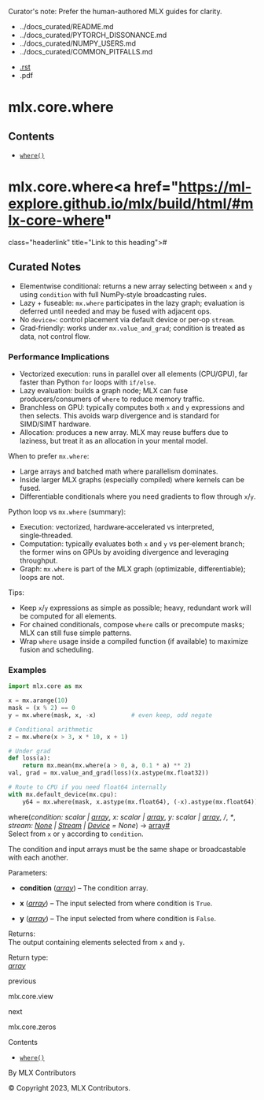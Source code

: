 Curator's note: Prefer the human-authored MLX guides for clarity.
- ../docs_curated/README.md
- ../docs_curated/PYTORCH_DISSONANCE.md
- ../docs_curated/NUMPY_USERS.md
- ../docs_curated/COMMON_PITFALLS.md


<div id="main-content" class="bd-main" role="main">

<div class="sbt-scroll-pixel-helper">

</div>

<div class="bd-content">

<div class="bd-article-container">

<div class="bd-header-article d-print-none">

<div class="header-article-items header-article__inner">

<div class="header-article-items__start">

<div class="header-article-item">

<span class="fa-solid fa-bars"></span>

</div>

</div>

<div class="header-article-items__end">

<div class="header-article-item">

<div class="article-header-buttons">

<a href="https://github.com/ml-explore/mlx"
class="btn btn-sm btn-source-repository-button"
data-bs-placement="bottom" data-bs-toggle="tooltip" target="_blank"
title="Source repository"><span class="btn__icon-container"> <em></em>
</span></a>

<div class="dropdown dropdown-download-buttons">

- <a
  href="https://ml-explore.github.io/mlx/build/html/_sources/python/_autosummary/mlx.core.where.rst"
  class="btn btn-sm btn-download-source-button dropdown-item"
  data-bs-placement="left" data-bs-toggle="tooltip" target="_blank"
  title="Download source file"><span class="btn__icon-container">
  <em></em> </span> <span class="btn__text-container">.rst</span></a>
- <span class="btn__icon-container"> </span>
  <span class="btn__text-container">.pdf</span>

</div>

<span class="btn__icon-container"> </span>

<span class="fa-solid fa-list"></span>

</div>

</div>

</div>

</div>

</div>

<div id="jb-print-docs-body" class="onlyprint">

# mlx.core.where

<div id="print-main-content">

<div id="jb-print-toc">

<div>

## Contents

</div>

- <a href="https://ml-explore.github.io/mlx/build/html/#mlx.core.where"
  class="reference internal nav-link"><span class="pre"><code
  class="docutils literal notranslate">where()</code></span></a>

</div>

</div>

</div>

<div id="searchbox">

</div>

<div id="mlx-core-where" class="section">

# mlx.core.where<a href="https://ml-explore.github.io/mlx/build/html/#mlx-core-where"
class="headerlink" title="Link to this heading">#</a>

## Curated Notes

- Elementwise conditional: returns a new array selecting between `x` and `y` using `condition` with full NumPy‑style broadcasting rules.
- Lazy + fuseable: `mx.where` participates in the lazy graph; evaluation is deferred until needed and may be fused with adjacent ops.
- No `device=`: control placement via default device or per‑op `stream`.
- Grad‑friendly: works under `mx.value_and_grad`; condition is treated as data, not control flow.

### Performance Implications

- Vectorized execution: runs in parallel over all elements (CPU/GPU), far faster than Python `for` loops with `if/else`.
- Lazy evaluation: builds a graph node; MLX can fuse producers/consumers of `where` to reduce memory traffic.
- Branchless on GPU: typically computes both `x` and `y` expressions and then selects. This avoids warp divergence and is standard for SIMD/SIMT hardware.
- Allocation: produces a new array. MLX may reuse buffers due to laziness, but treat it as an allocation in your mental model.

When to prefer `mx.where`:
- Large arrays and batched math where parallelism dominates.
- Inside larger MLX graphs (especially compiled) where kernels can be fused.
- Differentiable conditionals where you need gradients to flow through `x`/`y`.

Python loop vs `mx.where` (summary):
- Execution: vectorized, hardware‑accelerated vs interpreted, single‑threaded.
- Computation: typically evaluates both `x` and `y` vs per‑element branch; the former wins on GPUs by avoiding divergence and leveraging throughput.
- Graph: `mx.where` is part of the MLX graph (optimizable, differentiable); loops are not.

Tips:
- Keep `x`/`y` expressions as simple as possible; heavy, redundant work will be computed for all elements.
- For chained conditionals, compose `where` calls or precompute masks; MLX can still fuse simple patterns.
- Wrap `where` usage inside a compiled function (if available) to maximize fusion and scheduling.

### Examples

```python
import mlx.core as mx

x = mx.arange(10)
mask = (x % 2) == 0
y = mx.where(mask, x, -x)          # even keep, odd negate

# Conditional arithmetic
z = mx.where(x > 3, x * 10, x + 1)

# Under grad
def loss(a):
    return mx.mean(mx.where(a > 0, a, 0.1 * a) ** 2)
val, grad = mx.value_and_grad(loss)(x.astype(mx.float32))

# Route to CPU if you need float64 internally
with mx.default_device(mx.cpu):
    y64 = mx.where(mask, x.astype(mx.float64), (-x).astype(mx.float64))
```

<span class="sig-name descname"><span class="pre">where</span></span><span class="sig-paren">(</span>*<span class="n"><span class="pre">condition</span></span><span class="p"><span class="pre">:</span></span><span class="w"> </span><span class="n"><span class="pre">scalar</span><span class="w"> </span><span class="p"><span class="pre">\|</span></span><span class="w"> </span><a
href="https://ml-explore.github.io/mlx/build/html/python/_autosummary/mlx.core.array.html#mlx.core.array"
class="reference internal" title="mlx.core.array"><span
class="pre">array</span></a></span>*, *<span class="n"><span class="pre">x</span></span><span class="p"><span class="pre">:</span></span><span class="w"> </span><span class="n"><span class="pre">scalar</span><span class="w"> </span><span class="p"><span class="pre">\|</span></span><span class="w"> </span><a
href="https://ml-explore.github.io/mlx/build/html/python/_autosummary/mlx.core.array.html#mlx.core.array"
class="reference internal" title="mlx.core.array"><span
class="pre">array</span></a></span>*, *<span class="n"><span class="pre">y</span></span><span class="p"><span class="pre">:</span></span><span class="w"> </span><span class="n"><span class="pre">scalar</span><span class="w"> </span><span class="p"><span class="pre">\|</span></span><span class="w"> </span><a
href="https://ml-explore.github.io/mlx/build/html/python/_autosummary/mlx.core.array.html#mlx.core.array"
class="reference internal" title="mlx.core.array"><span
class="pre">array</span></a></span>*, *<span class="o"><span class="pre">/</span></span>*, *<span class="o"><span class="pre">\*</span></span>*, *<span class="n"><span class="pre">stream</span></span><span class="p"><span class="pre">:</span></span><span class="w"> </span><span class="n"><a href="https://docs.python.org/3/library/constants.html#None"
class="reference external" title="(in Python v3.13)"><span
class="pre">None</span></a><span class="w"> </span><span class="p"><span class="pre">\|</span></span><span class="w"> </span><a
href="https://ml-explore.github.io/mlx/build/html/python/_autosummary/stream_class.html#mlx.core.Stream"
class="reference internal" title="mlx.core.Stream"><span
class="pre">Stream</span></a><span class="w"> </span><span class="p"><span class="pre">\|</span></span><span class="w"> </span><a
href="https://ml-explore.github.io/mlx/build/html/python/_autosummary/mlx.core.Device.html#mlx.core.Device"
class="reference internal" title="mlx.core.Device"><span
class="pre">Device</span></a></span><span class="w"> </span><span class="o"><span class="pre">=</span></span><span class="w"> </span><span class="default_value"><span class="pre">None</span></span>*<span class="sig-paren">)</span> <span class="sig-return"><span class="sig-return-icon">→</span> <span class="sig-return-typehint"><a
href="https://ml-explore.github.io/mlx/build/html/python/_autosummary/mlx.core.array.html#mlx.core.array"
class="reference internal" title="mlx.core.array"><span
class="pre">array</span></a></span></span><a href="https://ml-explore.github.io/mlx/build/html/#mlx.core.where"
class="headerlink" title="Link to this definition">#</a>  
Select from <span class="pre">`x`</span> or <span class="pre">`y`</span>
according to <span class="pre">`condition`</span>.

The condition and input arrays must be the same shape or broadcastable
with each another.

Parameters<span class="colon">:</span>  
- **condition** (<a
  href="https://ml-explore.github.io/mlx/build/html/python/_autosummary/mlx.core.array.html#mlx.core.array"
  class="reference internal" title="mlx.core.array"><em>array</em></a>)
  – The condition array.

- **x** (<a
  href="https://ml-explore.github.io/mlx/build/html/python/_autosummary/mlx.core.array.html#mlx.core.array"
  class="reference internal" title="mlx.core.array"><em>array</em></a>)
  – The input selected from where condition is
  <span class="pre">`True`</span>.

- **y** (<a
  href="https://ml-explore.github.io/mlx/build/html/python/_autosummary/mlx.core.array.html#mlx.core.array"
  class="reference internal" title="mlx.core.array"><em>array</em></a>)
  – The input selected from where condition is
  <span class="pre">`False`</span>.

Returns<span class="colon">:</span>  
The output containing elements selected from
<span class="pre">`x`</span> and <span class="pre">`y`</span>.

Return type<span class="colon">:</span>  
<a
href="https://ml-explore.github.io/mlx/build/html/python/_autosummary/mlx.core.array.html#mlx.core.array"
class="reference internal" title="mlx.core.array"><em>array</em></a>

</div>

<div class="prev-next-area">

<a
href="https://ml-explore.github.io/mlx/build/html/python/_autosummary/mlx.core.view.html"
class="left-prev" title="previous page"><em></em></a>

<div class="prev-next-info">

previous

mlx.core.view

</div>

<a
href="https://ml-explore.github.io/mlx/build/html/python/_autosummary/mlx.core.zeros.html"
class="right-next" title="next page"></a>

<div class="prev-next-info">

next

mlx.core.zeros

</div>

</div>

</div>

<div class="bd-sidebar-secondary bd-toc">

<div class="sidebar-secondary-items sidebar-secondary__inner">

<div class="sidebar-secondary-item">

<div class="page-toc tocsection onthispage">

Contents

</div>

- <a href="https://ml-explore.github.io/mlx/build/html/#mlx.core.where"
  class="reference internal nav-link"><span class="pre"><code
  class="docutils literal notranslate">where()</code></span></a>

</div>

</div>

</div>

</div>

<div class="bd-footer-content__inner container">

<div class="footer-item">

By MLX Contributors

</div>

<div class="footer-item">

© Copyright 2023, MLX Contributors.  

</div>

<div class="footer-item">

</div>

<div class="footer-item">

</div>

</div>

</div>

